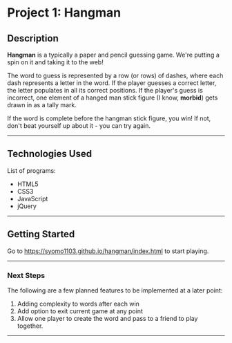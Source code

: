 # Project 1: Hangman 

## Description

**Hangman** is a typically a paper and pencil guessing game. We're putting a spin on it and taking it to the web! 

The word to guess is represented by a row (or rows) of dashes, where each dash represents a letter in the word. If the player guesses a correct letter, the letter populates in all its correct positions. If the player's guess is incorrect, one element of a hanged man stick figure (I know, **morbid**) gets drawn in as a tally mark. 

If the word is complete before the hangman stick figure, you win! If not, don't beat yourself up about it - you can try again.  

---

## Technologies Used

List of programs:

- HTML5
- CSS3
- JavaScript
- jQuery

---

## Getting Started

Go to https://syomo1103.github.io/hangman/index.html to start playing. 

---

### Next Steps

The following are a few planned features to be implemented at a later point: 

1. Adding complexity to words after each win
2. Add option to exit current game at any point 
3. Allow one player to create the word and pass to a friend to play together. 

---
